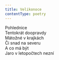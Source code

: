 ```yaml
---
title: Velikonoce
contentType: poetry
---
```


<section>

Pohlednice  
Tentokrát doopravdy  
Mátožné v krajkách  
Či snad na severu  
A co má být  
Jaro v letopočtech nezní

</section>
